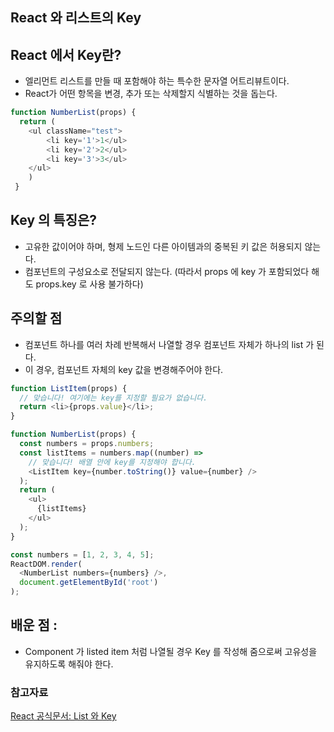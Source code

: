 ## React 와 리스트의 Key

## React 에서 Key란? 
- 엘리먼트 리스트를 만들 때 포함해야 하는 특수한 문자열 어트리뷰트이다.
- React가 어떤 항목을 변경, 추가 또는 삭제할지 식별하는 것을 돕는다.
```javascript
function NumberList(props) {
  return (
  	<ul className="test">
  		<li key='1'>1</ul>
  		<li key='2'>2</ul>
  		<li key='3'>3</ul>
  	</ul>
  	)
 }
````

## Key 의 특징은? 
- 고유한 값이어야 하며, 형제 노드인 다른 아이템과의 중복된 키 값은 허용되지 않는다.
- 컴포넌트의 구성요소로 전달되지 않는다. (따라서 props 에 key 가 포함되었다 해도 props.key 로 사용 불가하다)

## 주의할 점
- 컴포넌트 하나를 여러 차례 반복해서 나열할 경우 컴포넌트 자체가 하나의 list 가 된다.
- 이 경우, 컴포넌트 자체의 key 값을 변경해주어야 한다. 
```javascript
function ListItem(props) {
  // 맞습니다! 여기에는 key를 지정할 필요가 없습니다.
  return <li>{props.value}</li>;
}

function NumberList(props) {
  const numbers = props.numbers;
  const listItems = numbers.map((number) =>
    // 맞습니다! 배열 안에 key를 지정해야 합니다.
    <ListItem key={number.toString()} value={number} />
  );
  return (
    <ul>
      {listItems}
    </ul>
  );
}

const numbers = [1, 2, 3, 4, 5];
ReactDOM.render(
  <NumberList numbers={numbers} />,
  document.getElementById('root')
);
```

## 배운 점 :
- Component 가 listed item 처럼 나열될 경우 Key 를 작성해 줌으로써 고유성을 유지하도록 해줘야 한다. 


### 참고자료
[React 공식문서: List 와 Key](https://ko.reactjs.org/docs/lists-and-keys.html)

